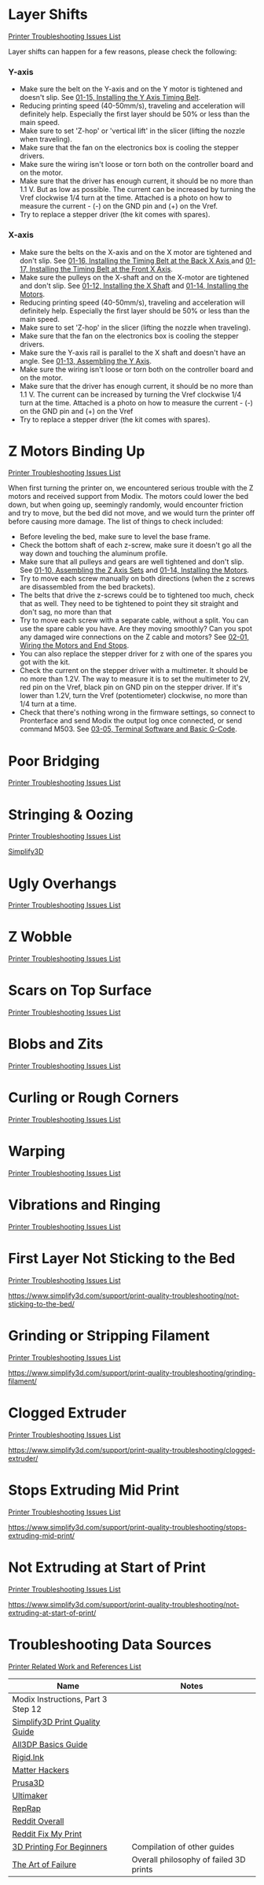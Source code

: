 # Layer Shifts
[Printer Troubleshooting Issues List](README.md#troubleshooting-issues)

Layer shifts can happen for a few reasons, please check the following:

### Y-axis
* Make sure the belt on the Y-axis and on the Y motor is tightened and doesn't slip. See [01-15, Installing the Y Axis Timing Belt](system-assembly--repair.md#part-1--step-15-installing-the-y-axis-timing-belt).
* Reducing printing speed (40-50mm/s), traveling and acceleration will definitely help. Especially the first layer should be 50% or less than the main speed.
* Make sure to set 'Z-hop' or 'vertical lift' in the slicer (lifting the nozzle when traveling).
* Make sure that the fan on the electronics box is cooling the stepper drivers.
* Make sure the wiring isn't loose or torn both on the controller board and on the motor.
* Make sure that the driver has enough current, it should be no more than 1.1 V. But as low as possible. The current can be increased by turning the Vref clockwise 1/4 turn at the time. Attached is a photo on how to measure the current - (-) on the GND pin and (+) on the Vref.
* Try to replace a stepper driver (the kit comes with spares).

### X-axis
* Make sure the belts on the X-axis and on the X motor are tightened and don't slip. See [01-16, Installing the Timing Belt at the Back X Axis ](system-assembly--repair.md#part-1--step-16-installing-the-timing-belt-at-the-back-x-axis) and [01-17, Installing the Timing Belt at the Front X Axis](system-assembly--repair.md#part-1--step-17-installing-the-timing-belt-at-the-front-x-axis).
* Make sure the pulleys on the X-shaft and on the X-motor are tightened and don't slip. See [01-12, Installing the X Shaft](system-assembly--repair.md#part-1--step-12-installing-the-x-shaft) and [01-14, Installing the Motors](system-assembly--repair.md#part-1--step-14-installing-the-motors).
* Reducing printing speed (40-50mm/s), traveling and acceleration will definitely help. Especially the first layer should be 50% or less than the main speed.
* Make sure to set 'Z-hop' in the slicer (lifting the nozzle when traveling).
* Make sure that the fan on the electronics box is cooling the stepper drivers.
* Make sure the Y-axis rail is parallel to the X shaft and doesn't have an angle. See [01-13, Assembling the Y Axis](system-assembly--repair.md#part-1--step-13-assembling-the-y-axis).
* Make sure the wiring isn't loose or torn both on the controller board and on the motor.
* Make sure that the driver has enough current, it should be no more than 1.1 V. The current can be increased by turning the Vref clockwise 1/4 turn at the time. Attached is a photo on how to measure the current - (-) on the GND pin and (+) on the Vref
* Try to replace a stepper driver (the kit comes with spares).

# Z Motors Binding Up
[Printer Troubleshooting Issues List](README.md#troubleshooting-issues)

When first turning the printer on, we encountered serious trouble with the Z motors and received support from Modix. The motors could lower the bed down, but when going up, seemingly randomly, would encounter friction and try to move, but the bed did not move, and we would turn the printer off before causing more damage. The list of things to check included:
* Before leveling the bed, make sure to level the base frame.
* Check the bottom shaft of each z-screw, make sure it doesn't go all the way down and touching the aluminum profile.
* Make sure that all pulleys and gears are well tightened and don't slip. See [01-10, Assembling the Z Axis Sets](system-assembly--repair.md#part-1--step-10-assembling-the-z-axis-sets) and [01-14, Installing the Motors](system-assembly--repair.md#part-1--step-14-installing-the-motors).
* Try to move each screw manually on both directions (when the z screws are disassembled from the bed brackets).
* The belts that drive the z-screws could be to tightened too much, check that as well. They need to be tightened to point they sit straight and don't sag, no more than that
* Try to move each screw with a separate cable, without a split. You can use the spare cable you have. Are they moving smoothly? Can you spot any damaged wire connections on the Z cable and motors? See [02-01, Wiring the Motors and End Stops](system-assembly--repair.md#part-2--step-1-wiring-the-motors-and-end-stops).
* You can also replace the stepper driver for z with one of the spares you got with the kit.
* Check the current on the stepper driver with a multimeter. It should be no more than 1.2V. The way to measure it is to set the multimeter to 2V, red pin on the Vref, black pin on GND pin on the stepper driver. If it's lower than 1.2V, turn the Vref (potentiometer) clockwise, no more than 1/4 turn at a time.
* Check that there's nothing wrong in the firmware settings, so connect to Pronterface and send Modix the output log once connected, or send command M503. See [03-05, Terminal Software and Basic G-Code](system-assembly--repair.md#part-3--step-5-terminal-software-and-basic-g-code).

# Poor Bridging
[Printer Troubleshooting Issues List](README.md#troubleshooting-issues)




# Stringing & Oozing
[Printer Troubleshooting Issues List](README.md#troubleshooting-issues)

[Simplify3D](https://www.simplify3d.com/support/print-quality-troubleshooting/stringing-or-oozing/)


# Ugly Overhangs
[Printer Troubleshooting Issues List](README.md#troubleshooting-issues)




# Z Wobble
[Printer Troubleshooting Issues List](README.md#troubleshooting-issues)




# Scars on Top Surface
[Printer Troubleshooting Issues List](README.md#troubleshooting-issues)



# Blobs and Zits
[Printer Troubleshooting Issues List](README.md#troubleshooting-issues)




# Curling or Rough Corners
[Printer Troubleshooting Issues List](README.md#troubleshooting-issues)



# Warping
[Printer Troubleshooting Issues List](README.md#troubleshooting-issues)



# Vibrations and Ringing
[Printer Troubleshooting Issues List](README.md#troubleshooting-issues)


# First Layer Not Sticking to the Bed
[Printer Troubleshooting Issues List](README.md#troubleshooting-issues)

https://www.simplify3d.com/support/print-quality-troubleshooting/not-sticking-to-the-bed/



# Grinding or Stripping Filament
[Printer Troubleshooting Issues List](README.md#troubleshooting-issues)

https://www.simplify3d.com/support/print-quality-troubleshooting/grinding-filament/


# Clogged Extruder
[Printer Troubleshooting Issues List](README.md#troubleshooting-issues)

https://www.simplify3d.com/support/print-quality-troubleshooting/clogged-extruder/

# Stops Extruding Mid Print
[Printer Troubleshooting Issues List](README.md#troubleshooting-issues)

https://www.simplify3d.com/support/print-quality-troubleshooting/stops-extruding-mid-print/


# Not Extruding at Start of Print
[Printer Troubleshooting Issues List](README.md#troubleshooting-issues)

https://www.simplify3d.com/support/print-quality-troubleshooting/not-extruding-at-start-of-print/


# Troubleshooting Data Sources
[Printer Related Work and References List](README.md#related-work-and-references)

| Name | Notes |
|------|-------|
| Modix Instructions, Part 3 Step 12 | |
| [Simplify3D Print Quality Guide](https://www.simplify3d.com/support/print-quality-troubleshooting/) | |
| [All3DP Basics Guide](https://all3dp.com/1/common-3d-printing-problems-troubleshooting-3d-printer-issues/) | |
| [Rigid.Ink](https://rigid.ink/pages/ultimate-troubleshooting-guide) | |
| [Matter Hackers](https://www.matterhackers.com/articles/3d-printer-troubleshooting-guide) | |
| [Prusa3D](https://www.prusa3d.com/print-quality-troubleshooting/) | |
| [Ultimaker](https://support.3dverkstan.se/article/23-a-visual-ultimaker-troubleshooting-guide) | |
| [RepRap](https://3dprintingforbeginners.com/glossary/reprap/) | |
| [Reddit Overall](https://www.reddit.com/r/3Dprinting/) | |
| [Reddit Fix My Print](https://www.reddit.com/r/FixMyPrint/) | |
| [3D Printing For Beginners](https://3dprintingforbeginners.com/troubleshoot-3d-printing-problems/) | Compilation of other guides |
| [The Art of Failure](https://richrap.blogspot.com/2011/10/art-of-failure-when-3d-prints-go-wrong.html) | Overall philosophy of failed 3D prints|
